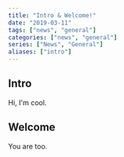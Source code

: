 ```yaml
---
title: "Intro & Welcome!"
date: "2019-03-11"
tags: ["news", "general"]
categories: ["news", "general"]
series: ["News", "General"]
aliases: ["intro"]
---
```


## Intro

Hi, I'm cool.

## Welcome

You are too.